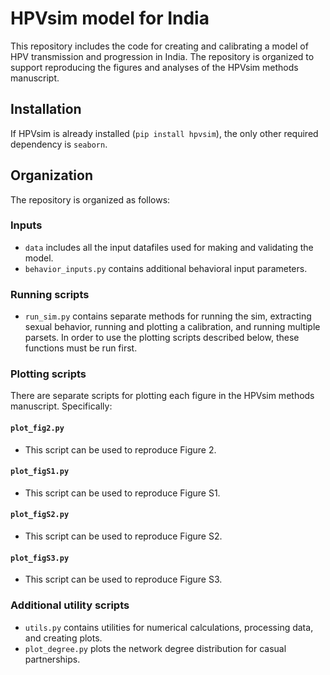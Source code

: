 # HPVsim model for India

This repository includes the code for creating and calibrating a model of HPV transmission and progression in India. The repository is organized to support reproducing the figures and analyses of the HPVsim methods manuscript.


## Installation

If HPVsim is already installed (`pip install hpvsim`), the only other required dependency is `seaborn`.


## Organization

The repository is organized as follows:

### Inputs
- `data` includes all the input datafiles used for making and validating the model.
- `behavior_inputs.py` contains additional behavioral input parameters.

### Running scripts
- `run_sim.py` contains separate methods for running the sim, extracting sexual behavior, running and plotting a calibration, and running multiple parsets. In order to use the plotting scripts described below, these functions must be run first.

### Plotting scripts

There are separate scripts for plotting each figure in the HPVsim methods manuscript. Specifically:

#### `plot_fig2.py`
 - This script can be used to reproduce Figure 2.

#### `plot_figS1.py` 
- This script can be used to reproduce Figure S1.

#### `plot_figS2.py` 
- This script can be used to reproduce Figure S2.

#### `plot_figS3.py` 
- This script can be used to reproduce Figure S3.

### Additional utility scripts
- `utils.py` contains utilities for numerical calculations, processing data, and creating plots.
- `plot_degree.py` plots the network degree distribution for casual partnerships.
